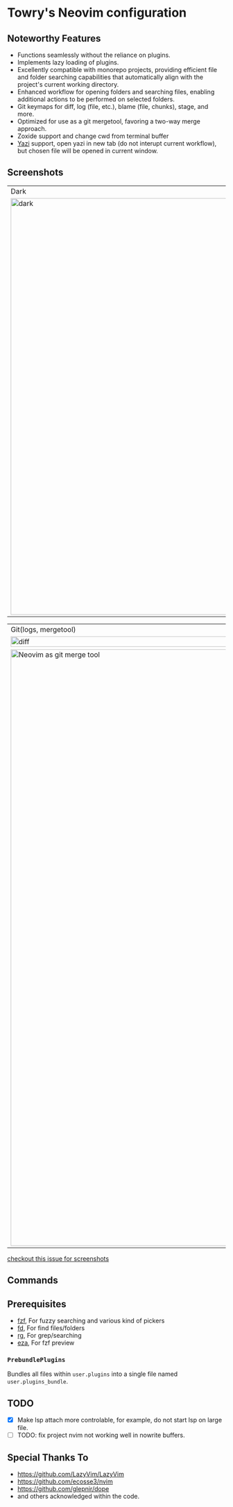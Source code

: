 # Towry's Neovim configuration

## Noteworthy Features

- Functions seamlessly without the reliance on plugins.
- Implements lazy loading of plugins.
- Excellently compatible with monorepo projects, providing efficient file and folder searching capabilities that automatically align with the project's current working directory.
- Enhanced workflow for opening folders and searching files, enabling additional actions to be performed on selected folders.
- Git keymaps for diff, log (file, etc.), blame (file, chunks), stage, and more.
- Optimized for use as a git mergetool, favoring a two-way merge approach.
- Zoxide support and change cwd from terminal buffer
- [Yazi](https://github.com/yazig/yazi) support, open yazi in new tab (do not
  interupt current workflow), but chosen file will be opened in current window.

## Screenshots

<table>
  <tr>
    <td>Dark</td>
    <td>Light</td>
  </tr>
  <tr>
    <td>
      <img width="961"  src="https://github.com/towry/nvim/assets/8279858/b19f9430-e537-4b37-93a0-9751ff024253" alt="dark">
    </td>
<td>
  <img width="961" alt="light" src="https://github.com/towry/nvim/assets/8279858/6395ef3d-38cf-4b3b-849f-9b988c424234"></td>
  </tr>
</table>
<table>
  <tr><td>Git(logs, mergetool)</td></tr>
    <tr>
    <td>
      <img width="100%" alt="diff" src="https://github.com/towry/nvim/assets/8279858/ff35a13c-bbbb-4ae9-b524-7c4b06fc4aaf"></td>
  </tr>
  <tr>
    <td>
      <img width="1376" alt="Neovim as git merge tool" src="https://github.com/towry/nvim/assets/8279858/aecf849d-9f82-4c9a-acf5-c2eff61fa43e">
  </tr>
</table>

<a href="https://github.com/towry/nvim/issues/26">checkout this issue for
screenshots</a>

## Commands

## Prerequisites

- [fzf](https://github.com/junegunn/fzf), For fuzzy searching and various kind
  of pickers
- [fd](https://github.com/sharkdp/fd), For find files/folders
- [rg](https://github.com/BurntSushi/ripgrep), For grep/searching
- [eza](https://github.com/eza-community/eza), For fzf preview

### `PrebundlePlugins`

Bundles all files within `user.plugins` into a single file named `user.plugins_bundle`.

## TODO

- [x] Make lsp attach more controlable, for example, do not start lsp on large file.
- [ ] TODO: fix project nvim not working well in nowrite buffers.

## Special Thanks To

- https://github.com/LazyVim/LazyVim
- https://github.com/ecosse3/nvim
- https://github.com/glepnir/dope
- and others acknowledged within the code.
